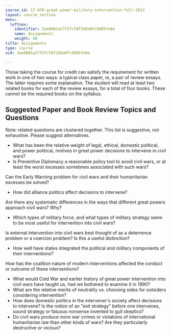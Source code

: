 ```yaml
---
course_id: 17-478-great-power-military-intervention-fall-2013
layout: course_section
menu:
  leftnav:
    identifier: 3ae0081a27f2fcf8f2d9a0fc9d85fe6e
    name: Assignments
    weight: 50
title: Assignments
type: course
uid: 3ae0081a27f2fcf8f2d9a0fc9d85fe6e

---
```


Those taking the course for credit can satisfy the requirement for written work in one of two ways: a typical class paper, or, a pair of review essays. The latter requires some explanation. The student will read at least two related books for each of the review essays, for a total of four books. These cannot be the required books on the syllabus.

Suggested Paper and Book Review Topics and Questions
----------------------------------------------------

Note: related questions are clustered together. This list is suggestive, not exhaustive. Please suggest alternatives.

*   What has been the relative weight of legal, ethical, domestic political, and power political, motives in great power decisions to intervene in civil wars?
*   Is Preventive Diplomacy a reasonable policy tool to avoid civil wars, or at least the worst excesses sometimes associated with such wars?

Can the Early Warning problem for civil wars and their humanitarian excesses be solved?

*   How did alliance politics affect decisions to intervene?

Are there any systematic differences in the ways that different great powers approach civil wars? Why?

*   Which types of military force, and what types of military strategy seem to be most useful for intervention into civil wars?

Is external intervention into civil wars best thought of as a deterrence problem or a coercion problem? Is this a useful distinction?

*   How well have states integrated the political and military components of their interventions?

How has the coalition nature of modern interventions affected the conduct or outcome of these interventions?

*   What would Cold War and earlier history of great power intervention into civil wars have taught us, had we bothered to examine it in 1990?
*   What are the relative merits of neutrality vs. choosing sides for outsiders considering intervention?
*   How does domestic politics in the intervener's society affect decisions to intervene? Is the notion of an "exit strategy" before one intervenes, sound strategy or fatuous nonsense invented to gull skeptics?
*   Do civil wars produce more war crimes or violations of international humanitarian law than other kinds of wars? Are they particularly destructive or vicious?